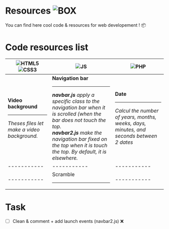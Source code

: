 # Resources ![BOX](https://i.imgur.com/oeSHh6y.png)
You can find here cool code & resources for web developement ! 📦

# Code resources list

| ![HTML5](https://i.imgur.com/1S1VxSL.png)![CSS3](https://i.imgur.com/kBVYh8D.png) | ![JS](https://i.imgur.com/ard0rOo.png) | ![PHP](https://i.imgur.com/A9onV7Q.png) |
| ----------- | ----------- | ----------- |
| **Video background**<hr>_Theses files let make a video background._ | **Navigation bar**<hr>_**navbar.js** apply a specific class to the navigation bar when it is scrolled (when the bar does not touch the top. <br>**navbar2.js** make the navigation bar fixed on the top when it is touch the top. By default, it is elsewhere._ | **Date**<hr>_Calcul the number of years, months, weeks, days, minutes, and seconds between 2 dates_ |
| ----------- | ----------- | ----------- |
| ----------- | Scramble<hr> | ----------- |

# Task
- [ ] Clean & comment + add launch events (navbar2.js) ❌